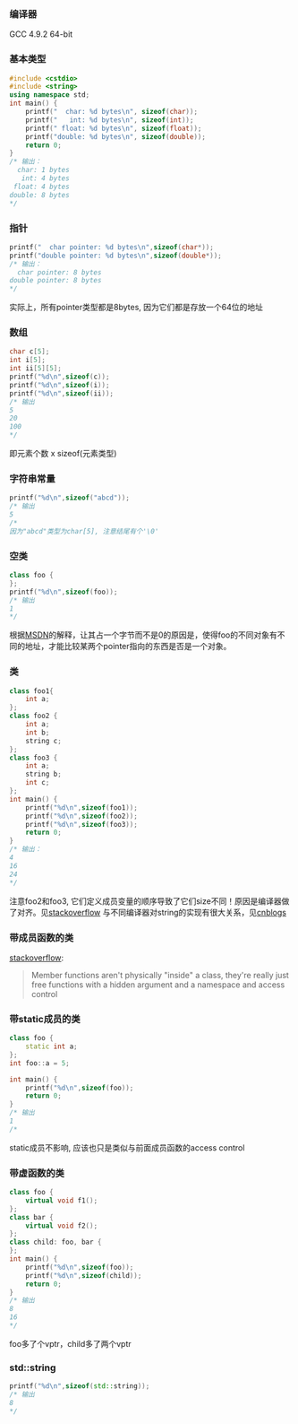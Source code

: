 ### 编译器
GCC 4.9.2 64-bit

### 基本类型
```cpp
#include <cstdio>
#include <string> 
using namespace std;
int main() {
    printf("  char: %d bytes\n", sizeof(char));
    printf("   int: %d bytes\n", sizeof(int));
    printf(" float: %d bytes\n", sizeof(float));
    printf("double: %d bytes\n", sizeof(double));
    return 0;
}
/* 输出：
  char: 1 bytes
   int: 4 bytes
 float: 4 bytes
double: 8 bytes
*/
```
### 指针
```cpp
printf("  char pointer: %d bytes\n",sizeof(char*));
printf("double pointer: %d bytes\n",sizeof(double*));
/* 输出：
  char pointer: 8 bytes
double pointer: 8 bytes
*/
```
实际上，所有pointer类型都是8bytes, 因为它们都是存放一个64位的地址
### 数组
```cpp
char c[5];
int i[5];
int ii[5][5];
printf("%d\n",sizeof(c));
printf("%d\n",sizeof(i));
printf("%d\n",sizeof(ii));
/* 输出
5
20
100
*/
```
即元素个数 x sizeof(元素类型)
### 字符串常量
```cpp
printf("%d\n",sizeof("abcd"));
/* 输出
5
/*
因为"abcd"类型为char[5], 注意结尾有个'\0'
```
### 空类
```cpp
class foo {
};
printf("%d\n",sizeof(foo));
/* 输出
1
*/
```
根据[MSDN](https://msdn.microsoft.com/en-us/library/f42z47h2.aspx)的解释，让其占一个字节而不是0的原因是，使得foo的不同对象有不同的地址，才能比较某两个pointer指向的东西是否是一个对象。
### 类
```cpp
class foo1{
	int a;
};
class foo2 {
	int a;
	int b;
	string c;
};
class foo3 {
	int a;
	string b;
	int c;
};
int main() {
	printf("%d\n",sizeof(foo1));
	printf("%d\n",sizeof(foo2));
	printf("%d\n",sizeof(foo3));
	return 0;
}
/* 输出：
4
16
24
*/
```
注意foo2和foo3, 它们定义成员变量的顺序导致了它们size不同！原因是编译器做了对齐。见[stackoverflow](https://stackoverflow.com/questions/14510711/how-is-the-size-of-a-c-class-determined)
与不同编译器对string的实现有很大关系，见[cnblogs](https://www.cnblogs.com/tntboom/p/4550271.html)
### 带成员函数的类
[stackoverflow](https://stackoverflow.com/questions/6552319/c-sizeof-of-a-class-with-functions):
>Member functions aren't physically "inside" a class, they're really just free functions with a hidden argument and a namespace and access control
### 带static成员的类
```cpp
class foo {
	static int a;
};
int foo::a = 5;

int main() {
    printf("%d\n",sizeof(foo));
    return 0;
}
/* 输出
1
/*
```
static成员不影响, 应该也只是类似与前面成员函数的access control
### 带虚函数的类
```cpp
class foo {
    virtual void f1();
};
class bar {
    virtual void f2();
};
class child: foo, bar {
};
int main() {
    printf("%d\n",sizeof(foo));
    printf("%d\n",sizeof(child));
    return 0;
}
/* 输出
8
16
*/
```
foo多了个vptr，child多了两个vptr
### std::string
```cpp
printf("%d\n",sizeof(std::string));
/* 输出
8
*/
```
